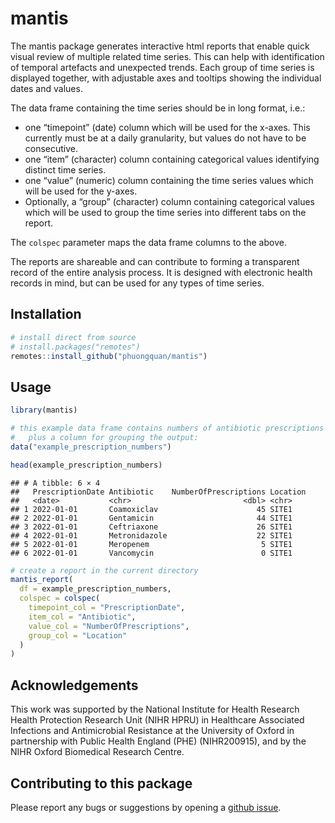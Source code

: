 
<!-- README.md is generated from README.Rmd. Please edit that file -->

# mantis

The mantis package generates interactive html reports that enable quick
visual review of multiple related time series. This can help with
identification of temporal artefacts and unexpected trends. Each group
of time series is displayed together, with adjustable axes and tooltips
showing the individual dates and values.

The data frame containing the time series should be in long format,
i.e.:

- one “timepoint” (date) column which will be used for the x-axes. This
  currently must be at a daily granularity, but values do not have to be
  consecutive.
- one “item” (character) column containing categorical values
  identifying distinct time series.
- one “value” (numeric) column containing the time series values which
  will be used for the y-axes.
- Optionally, a “group” (character) column containing categorical values
  which will be used to group the time series into different tabs on the
  report.

The `colspec` parameter maps the data frame columns to the above.

The reports are shareable and can contribute to forming a transparent
record of the entire analysis process. It is designed with electronic
health records in mind, but can be used for any types of time series.

## Installation

``` r
# install direct from source
# install.packages("remotes")
remotes::install_github("phuongquan/mantis")
```

## Usage

``` r
library(mantis)

# this example data frame contains numbers of antibiotic prescriptions in long format, 
#   plus a column for grouping the output:
data("example_prescription_numbers")

head(example_prescription_numbers)
```

    ## # A tibble: 6 × 4
    ##   PrescriptionDate Antibiotic    NumberOfPrescriptions Location
    ##   <date>           <chr>                         <dbl> <chr>   
    ## 1 2022-01-01       Coamoxiclav                      45 SITE1   
    ## 2 2022-01-01       Gentamicin                       44 SITE1   
    ## 3 2022-01-01       Ceftriaxone                      26 SITE1   
    ## 4 2022-01-01       Metronidazole                    22 SITE1   
    ## 5 2022-01-01       Meropenem                         5 SITE1   
    ## 6 2022-01-01       Vancomycin                        0 SITE1

``` r
# create a report in the current directory
mantis_report(
  df = example_prescription_numbers,
  colspec = colspec(
    timepoint_col = "PrescriptionDate",
    item_col = "Antibiotic",
    value_col = "NumberOfPrescriptions",
    group_col = "Location"
  )
)
```

## Acknowledgements

This work was supported by the National Institute for Health Research
Health Protection Research Unit (NIHR HPRU) in Healthcare Associated
Infections and Antimicrobial Resistance at the University of Oxford in
partnership with Public Health England (PHE) (NIHR200915), and by the
NIHR Oxford Biomedical Research Centre.

## Contributing to this package

Please report any bugs or suggestions by opening a [github
issue](https://github.com/phuongquan/mantis/issues).

